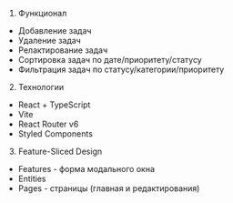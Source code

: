 1) Функционал
- Добавление задач
- Удаление задач
- Релактирование задач
- Сортировка задач по дате/приоритету/статусу
- Фильтрация задач по статусу/категории/приоритету
2) Технологии
- React + TypeScript
- Vite
- React Router v6
- Styled Components
3) Feature-Sliced Design
- Features - форма модального окна
- Entities
- Pages - страницы (главная и редактирования)

